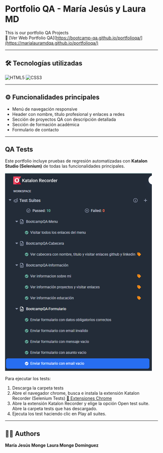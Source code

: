 # Portfolio QA - María Jesús y Laura MD
This is our portfolio QA Projects  
🔗 [Ver Web Portfolio QA](https://bootcamp-qa.github.io/portfolioqa/](https://marialauramdqa.github.io/portfolioqa/)

---

## 🛠 Tecnologías utilizadas
![HTML5](https://img.shields.io/badge/html5-%23E34F26.svg?style=for-the-badge&logo=html5&logoColor=white)
![CSS3](https://img.shields.io/badge/css3-%231572B6.svg?style=for-the-badge&logo=css3&logoColor=white)

---

## ⚙️ Funcionalidades principales
- Menú de navegación responsive
- Header con nombre, título profesional y enlaces a redes
- Sección de proyectos QA con descripción detallada
- Sección de formación académica
- Formulario de contacto

---

## QA Tests
Este portfolio incluye pruebas de regresión automatizadas con **Katalon Studio (Selenium)** de todas las funcionalidades principales. 

![Resultados](./tests/resultados.png)

Para ejecutar los tests:
1. Descarga la carpeta tests
2. Abre el navegador chrome, busca e instala la extensión Katalon Recorder (Selenium Tests) [🔗 Extensiones Chrome](https://chromewebstore.google.com/ )
3. Abre la extensión Katalon Recorder y elige la opción Open test suite. Abre la carpeta tests que has descargado.
4. Ejecuta los test haciendo clic en Play all suites.

---

## 👩‍💻 Authors
**María Jesús Monge** 
**Laura Monge Domínguez**

